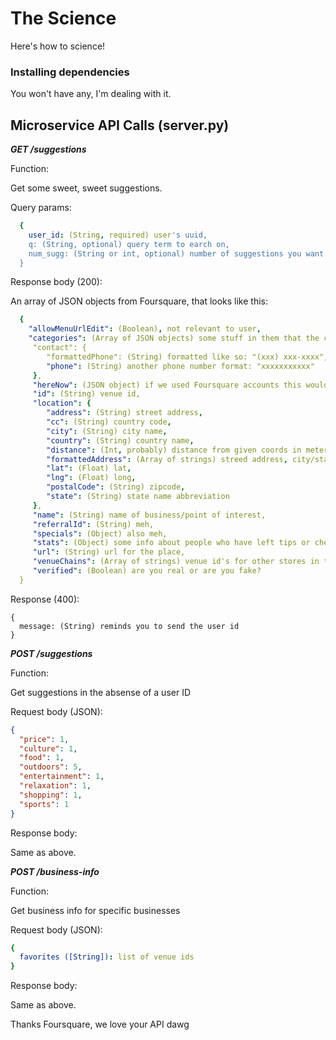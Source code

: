 # The Science

Here's how to science!

### Installing dependencies
You won't have any, I'm dealing with it.

## Microservice API Calls (server.py)
**_GET /suggestions_**

Function:

Get some sweet, sweet suggestions.

Query params:
```yaml
  {
    user_id: (String, required) user's uuid,
    q: (String, optional) query term to earch on,
    num_sugg: (String or int, optional) number of suggestions you want back
  }
```

Response body (200):

An array of JSON objects from Foursquare, that looks like this:

```yaml
  {
    "allowMenuUrlEdit": (Boolean), not relevant to user,
    "categories": (Array of JSON objects) some stuff in them that the client doesn't need to see
     "contact": {
        "formattedPhone": (String) formatted like so: "(xxx) xxx-xxxx",
        "phone": (String) another phone number format: "xxxxxxxxxxx"
     },
     "hereNow": (JSON object) if we used Foursquare accounts this would matter,
     "id": (String) venue id,
     "location": {
        "address": (String) street address,
        "cc": (String) country code,
        "city": (String) city name,
        "country": (String) country name,
        "distance": (Int, probably) distance from given coords in meters,
        "formattedAddress": (Array of strings) streed address, city/state/zip, country,
        "lat": (Float) lat,
        "lng": (Float) long,
        "postalCode": (String) zipcode,
        "state": (String) state name abbreviation
     },
     "name": (String) name of business/point of interest,
     "referralId": (String) meh,
     "specials": (Object) also meh,
     "stats": (Object) some info about people who have left tips or checked in here,
     "url": (String) url for the place,
     "venueChains": (Array of strings) venue id's for other stores in the chain,
     "verified": (Boolean) are you real or are you fake?
  }
```

Response (400):

```
{
  message: (String) reminds you to send the user id
}
```

**_POST /suggestions_**

Function:

Get suggestions in the absense of a user ID

Request body (JSON):
```json
{
  "price": 1,
  "culture": 1,
  "food": 1,
  "outdoors": 5,
  "entertainment": 1,
  "relaxation": 1,
  "shopping": 1,
  "sports": 1
}
```

Response body:

Same as above.



**_POST /business-info_**

Function:

Get business info for specific businesses

Request body (JSON):
```yaml
{
  favorites ([String]): list of venue ids
}
```

Response body:

Same as above.

Thanks Foursquare, we love your API dawg